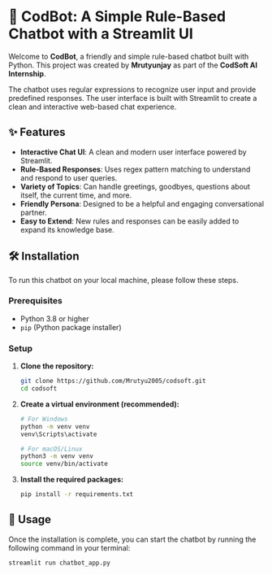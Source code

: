 # 🤖 CodBot: A Simple Rule-Based Chatbot with a Streamlit UI

Welcome to **CodBot**, a friendly and simple rule-based chatbot built with Python. This project was created by **Mrutyunjay** as part of the **CodSoft AI Internship**.

The chatbot uses regular expressions to recognize user input and provide predefined responses. The user interface is built with Streamlit to create a clean and interactive web-based chat experience.

## ✨ Features

- **Interactive Chat UI**: A clean and modern user interface powered by Streamlit.
- **Rule-Based Responses**: Uses regex pattern matching to understand and respond to user queries.
- **Variety of Topics**: Can handle greetings, goodbyes, questions about itself, the current time, and more.
- **Friendly Persona**: Designed to be a helpful and engaging conversational partner.
- **Easy to Extend**: New rules and responses can be easily added to expand its knowledge base.

## 🛠️ Installation

To run this chatbot on your local machine, please follow these steps.

### Prerequisites

- Python 3.8 or higher
- `pip` (Python package installer)

### Setup

1.  **Clone the repository:**
    ```bash
    git clone https://github.com/Mrutyu2005/codsoft.git
    cd codsoft
    ```

2.  **Create a virtual environment (recommended):**
    ```bash
    # For Windows
    python -m venv venv
    venv\Scripts\activate

    # For macOS/Linux
    python3 -m venv venv
    source venv/bin/activate
    ```

3.  **Install the required packages:**
    ```bash
    pip install -r requirements.txt
    ```

## 🚀 Usage

Once the installation is complete, you can start the chatbot by running the following command in your terminal:

```bash
streamlit run chatbot_app.py
